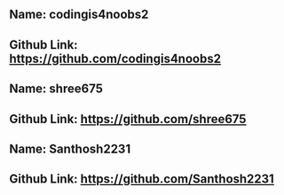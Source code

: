 ## Name: codingis4noobs2
## Github Link: https://github.com/codingis4noobs2

## Name: shree675
## Github Link: https://github.com/shree675

## Name: Santhosh2231
## Github Link: https://github.com/Santhosh2231
